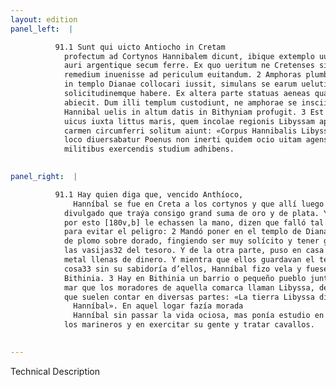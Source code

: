 ```yaml
---
layout: edition
panel_left:  |

          91.1 Sunt qui uicto Antiocho in Cretam
            profectum ad Cortynos Hannibalem dicunt, ibique extemplo uulgatum esse eum magnam uim
            auri argentique secum ferre. Ex quo ueritum ne Cretenses sibi manus iniicerent, tale
            remedium inuenisse ad periculum euitandum. 2 Amphoras plumbo aurato refertas
            in templo Dianae collocari iussit, simulans se earum ueluti thesauri sui maximam curam
            solicitudinemque habere. Ex altera parte statuas aeneas quas pecunia impleuerat, domi
            abiecit. Dum illi templum custodiunt, ne amphorae se insciis auferantur, interim
            Hannibal uelis in altum datis in Bithyniam profugit. 3 Est autem in Bithynia
            uicus iuxta littus maris, quem incolae regionis Libyssam appellant, de quo uulgatum
            carmen circumferri solitum aiunt: «Corpus Hannibalis Libyssa tumulabit terra». Eo in
            loco diuersabatur Poenus non inerti quidem ocio uitam agens, sed in nautis equis ac
            militibus exercendis studium adhibens.
        

panel_right:  |

          91.1 Hay quien diga que, vencido Anthíoco,
              Hanníbal se fue en Creta a los cortynos y que allí luego fue
            divulgado que traýa consigo grand suma de oro y de plata. Y temiendo que los cretenses
            por esto [180v,b] le echassen la mano, dizen que falló tal remedio
            para evitar el peligro: 2 Mandó poner en el templo de Diana cántaros llenos
            de plomo sobre dorado, fingiendo ser muy solícito y tener grand cuydado de la guarda de
            las vasijas32 del tesoro. Y de la otra parte, puso en casa estatuas de
            metal llenas de dinero. Y mientra que ellos guardavan el templo, que no sacassen dende
            cosa33 sin su sabidoría d’ellos, Hanníbal fizo vela y fuese a
            Bithinia. 3 Hay en Bithinia un barrio o pequeño pueblo junto a la ribera del
            mar que los moradores de aquella comarca llaman Libyssa, del qual hay versos divulgados
            que suelen contar en diversas partes: «La tierra Libyssa dio sepulcro al cuerpo de
              Hanníbal». En aquel logar fazía morada
              Hanníbal sin passar la vida ociosa, mas ponía estudio en disponer
            los marineros y en exercitar su gente y tratar cavallos.
        

---
```


 Technical Description 

        
